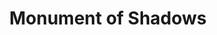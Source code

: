 ---
pid: llp209
title: Monument of Shadows
location_transcription: 
coordinates: "[-75.163118194057, 39.955290130419]"
zipcode: 
gen_neighborhood: 
neighborhood: 
outside_phl: 
age: 
age_range: 
instagram: 
image_file_name: llp_209.jpg
proposal_transcription: A
topic: Person
topic_summary: 0, 0
type: Sculpture Statue
keywords_other: shadow, stick figure
credit: 
image_labels: 
twitter: 
facebook: 
permalink: "/monuments/llp209/"
layout: item-page
---